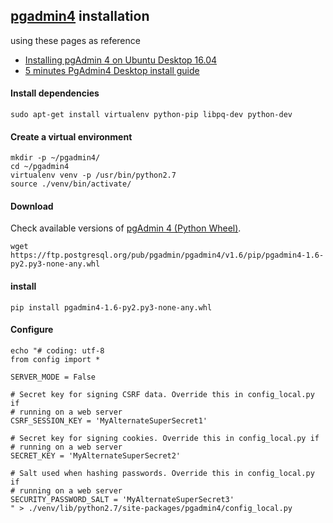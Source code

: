 ## [pgadmin4](https://www.pgadmin.org/) installation

using these pages as reference
- [Installing pgAdmin 4 on Ubuntu Desktop 16.04](https://kiahosseini.github.io/help/2016/10/18/installing-pgadmin4-ubuntu-16.04.html)
- [5 minutes PgAdmin4 Desktop install guide](https://gist.github.com/ThomasG77/c0769593196ee387c77ed77bb8a3dbe2)


#### Install dependencies
```
sudo apt-get install virtualenv python-pip libpq-dev python-dev
```
#### Create a virtual environment
```
mkdir -p ~/pgadmin4/
cd ~/pgadmin4
virtualenv venv -p /usr/bin/python2.7
source ./venv/bin/activate/
```
#### Download
Check available versions of [pgAdmin 4 (Python Wheel)](https://www.pgadmin.org/download/pgadmin-4-python-wheel/).
```
wget https://ftp.postgresql.org/pub/pgadmin/pgadmin4/v1.6/pip/pgadmin4-1.6-py2.py3-none-any.whl
```
#### install
```
pip install pgadmin4-1.6-py2.py3-none-any.whl
```
#### Configure
```
echo "# coding: utf-8
from config import *

SERVER_MODE = False

# Secret key for signing CSRF data. Override this in config_local.py if
# running on a web server
CSRF_SESSION_KEY = 'MyAlternateSuperSecret1'

# Secret key for signing cookies. Override this in config_local.py if
# running on a web server
SECRET_KEY = 'MyAlternateSuperSecret2'

# Salt used when hashing passwords. Override this in config_local.py if
# running on a web server
SECURITY_PASSWORD_SALT = 'MyAlternateSuperSecret3'
" > ./venv/lib/python2.7/site-packages/pgadmin4/config_local.py
```
